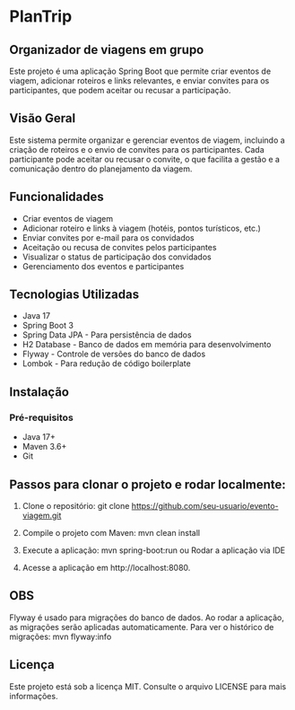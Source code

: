 # PlanTrip
## Organizador de viagens em grupo

Este projeto é uma aplicação Spring Boot que permite criar eventos de viagem, adicionar roteiros e links relevantes, e enviar convites para os participantes, que podem aceitar ou recusar a participação.

## Visão Geral
Este sistema permite organizar e gerenciar eventos de viagem, incluindo a criação de roteiros e o envio de convites para os participantes. Cada participante pode aceitar ou recusar o convite, o que facilita a gestão e a comunicação dentro do planejamento da viagem.

## Funcionalidades
* Criar eventos de viagem
* Adicionar roteiro e links à viagem (hotéis, pontos turísticos, etc.)
* Enviar convites por e-mail para os convidados
* Aceitação ou recusa de convites pelos participantes
* Visualizar o status de participação dos convidados
* Gerenciamento dos eventos e participantes

## Tecnologias Utilizadas
* Java 17
* Spring Boot 3
* Spring Data JPA - Para persistência de dados
* H2 Database - Banco de dados em memória para desenvolvimento
* Flyway - Controle de versões do banco de dados
* Lombok - Para redução de código boilerplate

## Instalação
### Pré-requisitos
* Java 17+
* Maven 3.6+
* Git

## Passos para clonar o projeto e rodar localmente:
1. Clone o repositório:
    git clone https://github.com/seu-usuario/evento-viagem.git

2. Compile o projeto com Maven:
    mvn clean install

3. Execute a aplicação:
    mvn spring-boot:run
    ou
    Rodar a aplicação via IDE

4. Acesse a aplicação em http://localhost:8080.

## OBS
Flyway é usado para migrações do banco de dados. Ao rodar a aplicação, as migrações serão aplicadas automaticamente. Para ver o histórico de migrações:
    mvn flyway:info

## Licença
Este projeto está sob a licença MIT. Consulte o arquivo LICENSE para mais informações.

